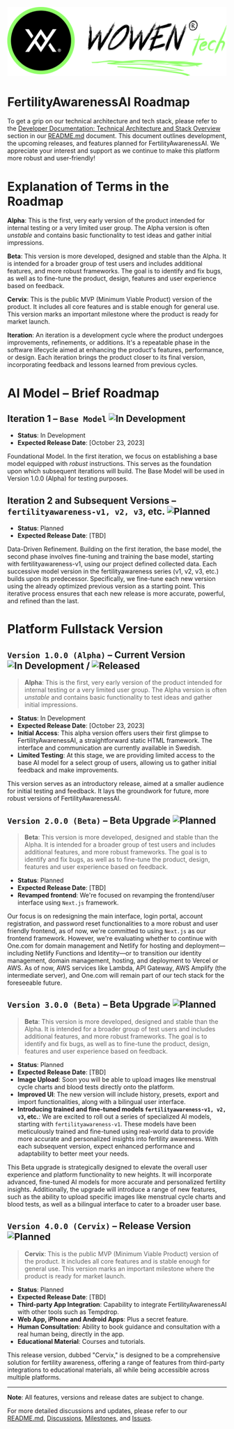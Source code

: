 ![WOWEN Tech Logo](https://github.com/WOWEN-DEV/wowen.tech/blob/main/assets/img/wowen-tech-repo-logo.svg)

# FertilityAwarenessAI Roadmap

To get a grip on our technical architecture and tech stack, please refer to the [Developer Documentation: Technical Architecture and Stack Overview](https://github.com/WOWEN-DEV/fertilityawareness/blob/main/README.md#developer-documentation-technical-architecture-and-stack-overview) section in our [README.md](README.md) document. This document outlines development, the upcoming releases, and features planned for FertilityAwarenessAI. We appreciate your interest and support as we continue to make this platform more robust and user-friendly!

# Explanation of Terms in the Roadmap

**Alpha**: This is the first, very early version of the product intended for internal testing or a very limited user group. The Alpha version is often *unstable* and contains basic functionality to test ideas and gather initial impressions.

**Beta**: This version is more developed, designed and stable than the Alpha. It is intended for a broader group of test users and includes additional features, and more robust frameworks. The goal is to identify and fix bugs, as well as to fine-tune the product, design, features and user experience based on feedback.

**Cervix**: This is the public MVP (Minimum Viable Product) version of the product. It includes all core features and is stable enough for general use. This version marks an important milestone where the product is ready for market launch.

**Iteration**: An iteration is a development cycle where the product undergoes improvements, refinements, or additions. It's a repeatable phase in the software lifecycle aimed at enhancing the product's features, performance, or design. Each iteration brings the product closer to its final version, incorporating feedback and lessons learned from previous cycles.

# AI Model – Brief Roadmap

## Iteration 1 – `Base Model` ![In Development](https://img.shields.io/badge/Status-In%20Development-yellow)
- **Status**: In Development
- **Expected Release Date**: [October 23, 2023]

Foundational Model. In the first iteration, we focus on establishing a base model equipped with *robust* instructions. This serves as the foundation upon which subsequent iterations will build. The Base Model will be used in Version 1.0.0 (Alpha) for testing purposes.

## Iteration 2 and Subsequent Versions – `fertilityawareness-v1, v2, v3`, etc. ![Planned](https://img.shields.io/badge/Status-Planned-red)
- **Status**: Planned
- **Expected Release Date**: [TBD]

Data-Driven Refinement. Building on the first iteration, the base model, the second phase involves fine-tuning and training the base model, starting with fertilityawareness-v1, using our project defined collected data. Each successive model version in the fertilityawareness series (v1, v2, v3, etc.) builds upon its predecessor. Specifically, we fine-tune each new version using the already optimized previous version as a starting point. This iterative process ensures that each new release is more accurate, powerful, and refined than the last. 

# Platform Fullstack Version

## `Version 1.0.0 (Alpha)` – Current Version ![In Development](https://img.shields.io/badge/Status-In%20Development-yellow) / ![Released](https://img.shields.io/badge/Status-Released-brightgreen)

> **Alpha**: This is the first, very early version of the product intended for internal testing or a very limited user group. The Alpha version is often *unstable* and contains basic functionality to test ideas and gather initial impressions.

- **Status**: In Development
- **Expected Release Date**: [October 23, 2023]
- **Initial Access**: This alpha version offers users their first glimpse to FertilityAwarenessAI, a straightforward static HTML framework. The interface and communication are currently available in Swedish.
- **Limited Testing**: At this stage, we are providing limited access to the base AI model for a select group of users, allowing us to gather initial feedback and make improvements.

This version serves as an introductory release, aimed at a smaller audience for initial testing and feedback. It lays the groundwork for future, more robust versions of FertilityAwarenessAI.

## `Version 2.0.0 (Beta)` – Beta Upgrade ![Planned](https://img.shields.io/badge/Status-Planned-red)

> **Beta**: This version is more developed, designed and stable than the Alpha. It is intended for a broader group of test users and includes additional features, and more robust frameworks. The goal is to identify and fix bugs, as well as to fine-tune the product, design, features and user experience based on feedback.

- **Status**: Planned
- **Expected Release Date**: [TBD]
- **Revamped frontend**: We're focused on revamping the frontend/user interface using `Next.js` framework.

Our focus is on redesigning the main interface, login portal, account registration, and password reset functionalities to a more robust and user friendly frontend, as of now, we're committed to using `Next.js` as our frontend framework. However, we're evaluating whether to continue with One.com for domain management and Netlify for hosting and deployment—including Netlify Functions and Identity—or to transition our identity management, domain management, hosting, and deployment to Vercel or AWS. As of now, AWS services like Lambda, API Gateway, AWS Amplify (the intermediate server), and One.com will remain part of our tech stack for the foreseeable future.

## `Version 3.0.0 (Beta)` – Beta Upgrade ![Planned](https://img.shields.io/badge/Status-Planned-red)

> **Beta**: This version is more developed, designed and stable than the Alpha. It is intended for a broader group of test users and includes additional features, and more robust frameworks. The goal is to identify and fix bugs, as well as to fine-tune the product, design, features and user experience based on feedback.

- **Status**: Planned
- **Expected Release Date**: [TBD]
- **Image Upload**: Soon you will be able to upload images like menstrual cycle charts and blood tests directly onto the platform.
- **Improved UI**: The new version will include history, presets, export and import functionalities, along with a bilingual user interface.
- **Introducing trained and fine-tuned models `fertilityawareness-v1, v2, v3`, etc.**: We are excited to roll out a series of specialized AI models, starting with `fertilityawareness-v1`. These models have been meticulously trained and fine-tuned using real-world data to provide more accurate and personalized insights into fertility awareness. With each subsequent version, expect enhanced performance and adaptability to better meet your needs.

This Beta upgrade is strategically designed to elevate the overall user experience and platform functionality to new heights. It will incorporate advanced, fine-tuned AI models for more accurate and personalized fertility insights. Additionally, the upgrade will introduce a range of new features, such as the ability to upload specific images like menstrual cycle charts and blood tests, as well as a bilingual interface to cater to a broader user base.

## `Version 4.0.0 (Cervix)` – Release Version ![Planned](https://img.shields.io/badge/Status-Planned-red)

> **Cervix**: This is the public MVP (Minimum Viable Product) version of the product. It includes all core features and is stable enough for general use. This version marks an important milestone where the product is ready for market launch.

- **Status**: Planned
- **Expected Release Date**: [TBD]
- **Third-party App Integration**: Capability to integrate FertilityAwarenessAI with other tools such as Tempdrop.
- **Web App, iPhone and Android Apps**: Plus a secret feature.
- **Human Consultation**: Ability to book guidance and consultation with a real human being, directly in the app.
- **Educational Material**: Courses and tutorials.

This release version, dubbed "Cervix," is designed to be a comprehensive solution for fertility awareness, offering a range of features from third-party integrations to educational materials, all while being accessible across multiple platforms.

---

**Note**: All features, versions and release dates are subject to change.

For more detailed discussions and updates, please refer to our [README.md](README.md), [Discussions](https://github.com/WOWEN-DEV/fertilityawareness/discussions), [Milestones](https://github.com/WOWEN-DEV/fertilityawareness/milestones), and [Issues](https://github.com/WOWEN-DEV/fertilityawareness/issues).
